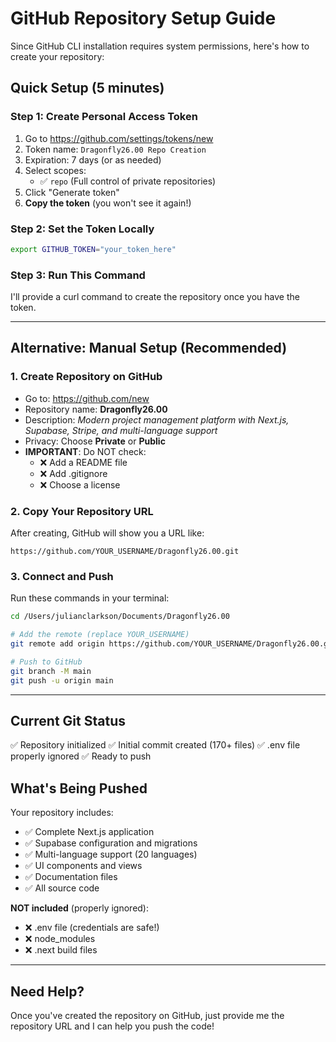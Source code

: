 # GitHub Repository Setup Guide

Since GitHub CLI installation requires system permissions, here's how to create your repository:

## Quick Setup (5 minutes)

### Step 1: Create Personal Access Token
1. Go to https://github.com/settings/tokens/new
2. Token name: `Dragonfly26.00 Repo Creation`
3. Expiration: 7 days (or as needed)
4. Select scopes:
   - ✅ `repo` (Full control of private repositories)
5. Click "Generate token"
6. **Copy the token** (you won't see it again!)

### Step 2: Set the Token Locally
```bash
export GITHUB_TOKEN="your_token_here"
```

### Step 3: Run This Command
I'll provide a curl command to create the repository once you have the token.

---

## Alternative: Manual Setup (Recommended)

### 1. Create Repository on GitHub
- Go to: https://github.com/new
- Repository name: **Dragonfly26.00**
- Description: *Modern project management platform with Next.js, Supabase, Stripe, and multi-language support*
- Privacy: Choose **Private** or **Public**
- **IMPORTANT**: Do NOT check:
  - ❌ Add a README file
  - ❌ Add .gitignore
  - ❌ Choose a license
  
### 2. Copy Your Repository URL
After creating, GitHub will show you a URL like:
```
https://github.com/YOUR_USERNAME/Dragonfly26.00.git
```

### 3. Connect and Push
Run these commands in your terminal:

```bash
cd /Users/julianclarkson/Documents/Dragonfly26.00

# Add the remote (replace YOUR_USERNAME)
git remote add origin https://github.com/YOUR_USERNAME/Dragonfly26.00.git

# Push to GitHub
git branch -M main
git push -u origin main
```

---

## Current Git Status

✅ Repository initialized
✅ Initial commit created (170+ files)
✅ .env file properly ignored
✅ Ready to push

## What's Being Pushed

Your repository includes:
- ✅ Complete Next.js application
- ✅ Supabase configuration and migrations
- ✅ Multi-language support (20 languages)
- ✅ UI components and views
- ✅ Documentation files
- ✅ All source code

**NOT included** (properly ignored):
- ❌ .env file (credentials are safe!)
- ❌ node_modules
- ❌ .next build files

---

## Need Help?

Once you've created the repository on GitHub, just provide me the repository URL and I can help you push the code!
